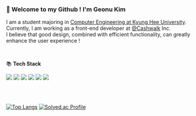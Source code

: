 ### 👋 Welcome to my Github !  I'm Geonu Kim


I am a student majoring in [Computer Engineering at Kyung Hee University](https://ce.khu.ac.kr/ce/user/main/view.do). </br>
Currently, I am working as a front-end developer at [@Cashwalk](https://github.com/cashwalk) Inc.</br>
I believe that good design, combined with efficient functionality, can greatly enhance the user experience !


</br>

📚 <b>Tech Stack</b>

<img src="https://img.shields.io/badge/JavaScript-F7DF1E?style=for-the-badge&logo=Javascript&logoColor=white"> <img src="https://img.shields.io/badge/TypeScript-3178C6?style=for-the-badge&logo=TypeScript&logoColor=white"> <img src="https://img.shields.io/badge/React-61DAFB?style=for-the-badge&logo=React&logoColor=white">
<img src="https://img.shields.io/badge/TailwindCSS-06B6D4?style=for-the-badge&logo=Tailwind-CSS&logoColor=white"> <img src="https://img.shields.io/badge/Redux-764ABC?style=for-the-badge&logo=Redux&logoColor=white"> <img src="https://img.shields.io/badge/Next.js-000000?style=for-the-badge&logo=Next.js&logoColor=white">

<br/>
<br/>


[![Top Langs](https://github-readme-stats.vercel.app/api/top-langs/?username=caseBread&layout=compact)](https://github.com/anuraghazra/github-readme-stats) [![Solved.ac Profile](http://mazassumnida.wtf/api/v2/generate_badge?boj=kgu0515)](https://solved.ac/kgu0515/)

